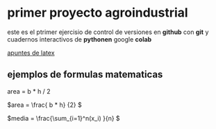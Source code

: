 # primer proyecto agroindustrial

este es el ptrimer ejercisio de control de versiones en **github** con **git** y cuadernos interactivos de **pythonen** google **colab**

[apuntes de latex](https://metodos.fam.cie.uva.es/~latex/apuntes/apuntes3.pdf)

## ejemplos de formulas matematicas 

area = b * h / 2

$area = \frac{ b * h} {2} $

$media = \frac{\sum_{i=1}^n(x_i) }{n} $
